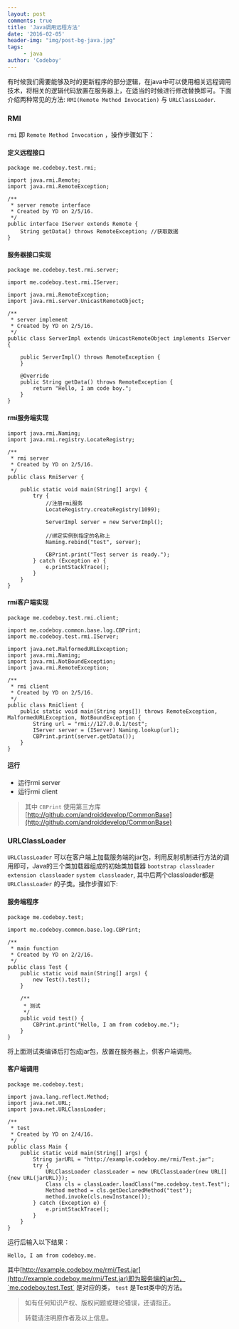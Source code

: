 ```yaml
---
layout: post
comments: true
title: 'Java调用远程方法'
date: '2016-02-05'
header-img: "img/post-bg-java.jpg"
tags:
     - java
author: 'Codeboy'
---
```


有时候我们需要能够及时的更新程序的部分逻辑，在java中可以使用相关远程调用技术，将相关的逻辑代码放置在服务器上，在适当的时候进行修改替换即可。下面介绍两种常见的方法:  `RMI(Remote Method Invocation)` 与 `URLClassLoader`.

### RMI

`rmi` 即 `Remote Method Invocation` ，操作步骤如下：

#### 定义远程接口

	package me.codeboy.test.rmi;

	import java.rmi.Remote;
	import java.rmi.RemoteException;

	/**
	 * server remote interface
	 * Created by YD on 2/5/16.
	 */
	public interface IServer extends Remote {
	    String getData() throws RemoteException; //获取数据
	}

#### 服务器接口实现

	package me.codeboy.test.rmi.server;

	import me.codeboy.test.rmi.IServer;

	import java.rmi.RemoteException;
	import java.rmi.server.UnicastRemoteObject;

	/**
	 * server implement
	 * Created by YD on 2/5/16.
	 */
	public class ServerImpl extends UnicastRemoteObject implements IServer {

	    public ServerImpl() throws RemoteException {
	    }

	    @Override
	    public String getData() throws RemoteException {
	        return "Hello, I am code boy.";
	    }
	}

#### rmi服务端实现

	import java.rmi.Naming;
	import java.rmi.registry.LocateRegistry;

	/**
	 * rmi server
	 * Created by YD on 2/5/16.
	 */
	public class RmiServer {

	    public static void main(String[] argv) {
	        try {
	            //注册rmi服务
	            LocateRegistry.createRegistry(1099);

	            ServerImpl server = new ServerImpl();

	            //绑定实例到指定的名称上
	            Naming.rebind("test", server);

	            CBPrint.print("Test server is ready.");
	        } catch (Exception e) {
	            e.printStackTrace();
	        }
	    }
	}

#### rmi客户端实现

	package me.codeboy.test.rmi.client;

	import me.codeboy.common.base.log.CBPrint;
	import me.codeboy.test.rmi.IServer;

	import java.net.MalformedURLException;
	import java.rmi.Naming;
	import java.rmi.NotBoundException;
	import java.rmi.RemoteException;

	/**
	 * rmi client
	 * Created by YD on 2/5/16.
	 */
	public class RmiClient {
	    public static void main(String args[]) throws RemoteException, MalformedURLException, NotBoundException {
	        String url = "rmi://127.0.0.1/test";
	        IServer server = (IServer) Naming.lookup(url);
	        CBPrint.print(server.getData());
	    }
	}

#### 运行
- 运行rmi server
- 运行rmi client

> 其中 `CBPrint` 使用第三方库[http://github.com/androiddevelop/CommonBase](http://github.com/androiddevelop/CommonBase)


### URLClassLoader

`URLClassLoader` 可以在客户端上加载服务端的jar包，利用反射机制进行方法的调用即可，Java的三个类加载器组成的初始类加载器 `bootstrap classloader` `extension classloader` `system classloader`, 其中后两个classloader都是 `URLClassLoader` 的子类。操作步骤如下:

#### 服务端程序

	package me.codeboy.test;

	import me.codeboy.common.base.log.CBPrint;

	/**
	 * main function
	 * Created by YD on 2/2/16.
	 */
	public class Test {
	    public static void main(String[] args) {
	        new Test().test();
	    }

	    /**
	     * 测试
	     */
	    public void test() {
	        CBPrint.print("Hello, I am from codeboy.me.");
	    }
	}

将上面测试类编译后打包成jar包，放置在服务器上，供客户端调用。

#### 客户端调用

	package me.codeboy.test;

	import java.lang.reflect.Method;
	import java.net.URL;
	import java.net.URLClassLoader;

	/**
	 * test
	 * Created by YD on 2/4/16.
	 */
	public class Main {
	    public static void main(String[] args) {
	        String jarURL = "http://example.codeboy.me/rmi/Test.jar";
	        try {
	            URLClassLoader classLoader = new URLClassLoader(new URL[]{new URL(jarURL)});
	            Class cls = classLoader.loadClass("me.codeboy.test.Test");
	            Method method = cls.getDeclaredMethod("test");
	            method.invoke(cls.newInstance());
	        } catch (Exception e) {
	            e.printStackTrace();
	        }
	    }
	}

运行后输入以下结果：

	Hello, I am from codeboy.me.


其中[http://example.codeboy.me/rmi/Test.jar](http://example.codeboy.me/rmi/Test.jar)即为服务端的jar包，`me.codeboy.test.Test` 是对应的类， `test` 是Test类中的方法。 





> 如有任何知识产权、版权问题或理论错误，还请指正。
>
> 转载请注明原作者及以上信息。
